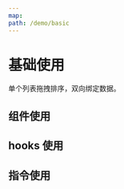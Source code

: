 ```yaml
---
map:
path: /demo/basic
---
```


# 基础使用

单个列表拖拽排序，双向绑定数据。

## 组件使用

<demo src="./demo.vue"
title="组件使用"
desc="使用组件完成拖拽排序">
</demo>


## hooks 使用
<demo src="./hooks.vue"
title="hooks 使用"
desc="使用 hooks 完成拖拽排序">
</demo>


## 指令使用

<demo src="./directive.vue"
title="指令使用"
desc="使用指令完成拖拽排序">
</demo>
